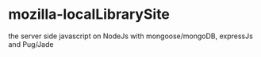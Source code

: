 # mozilla-localLibrarySite
the server side javascript on NodeJs with mongoose/mongoDB, expressJs and Pug/Jade
